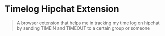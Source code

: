# Timelog Hipchat Extension

> A browser extension that helps me in tracking my time log on hipchat by sending TIMEIN and TIMEOUT to a certain group or someone